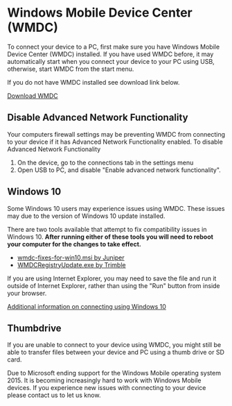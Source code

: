 Windows Mobile Device Center (WMDC)
================================
To connect your device to a PC, first make sure you have Windows Mobile Device Center (WMDC) installed. If you have used WMDC before, it may automatically start when you connect your device to your PC using USB, otherwise, start WMDC from the start menu.

If you do not have WMDC installed see download link below. 

[Download WMDC](https://junipersys.com/data/support/drvupdate-amd64.exe)


## Disable Advanced Network Functionality
Your computers firewall settings may be preventing WMDC from connecting to your device if it has Advanced Network Functionality enabled. 
To disable Advanced Network Functionality

1. On the device, go to the connections tab in the settings menu
2. Open USB to PC, and disable "Enable advanced network functionality".

## Windows 10
Some Windows 10 users may experience issues using WMDC. These issues may due to the version of Windows 10 update installed. 

There are two tools available that attempt to fix compatibility issues in Windows 10. **After running either of these tools you will need to reboot your computer for the changes to take effect.**
 - [wmdc-fixes-for-win10.msi by Juniper](https://junipersys.com/data/support/WMDC-fixes-for-Win10.msi)
 - [WMDCRegistryUpdate.exe by Trimble](https://trl.trimble.com/dscgi/ds.py/Get/File-848877/WMDCRegistryUpdate.exe)

 

If you are using Internet Explorer, you may need to save the file and run it outside of Internet Explorer, rather than using the "Run" button from inside your browser. 

[Additional information on connecting using Windows 10](http://www.junipersys.com/Juniper-Systems-Rugged-Handheld-Computers/support/Knowledge-Base/Support-Knowledge-Base-Topics/Desktop-Connection-ActiveSync-or-Windows-Mobile-Device-Center/WMDC-in-Windows-10)

## Thumbdrive 
If you are unable to connect to your device using WMDC, you might still be able to transfer files between your device and PC using a thumb drive or SD card. 

Due to Microsoft ending support for the Windows Mobile operating system 2015. It is becoming increasingly hard to work with Windows Mobile devices. If you experience new issues with connecting to your device please contact us to let us know.  





 
